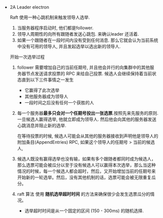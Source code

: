 - 2A Leader electron

  Raft 使用一种心跳机制来触发领导人选举.

  1. 当服务器程序启动时, 他们都是follower. 
  2. 领导人周期性的向所有跟随者发送心跳包. 来确认leader 还活着.
  3. 如果一个跟随者在一段时间内没有受到任何消息. 那么它就会认为当前系统中没有可用的领导人, 并且发起选举以选出新的领导人.

  开始一次选举过程

  1. follower 需要增加自己的当前任期号, 并且他会并行的向集群中的其他服务器节点发送请求投票的 RPC 来给自己投票. 候选人会继续保持着当前状态直到以下三件事情之一发生

     - 它赢得了此次选举
     - 其他服务器成为领导人
     - 一段时间之后没有任何一个获胜的人

  2. 每一个服务器**最多只会对一个任期号投出一张选票**.按照先来先服务的原则.一旦候选人赢得选举, 他就立即成为领导人. 然后他会向其他的服务器发送心跳消息并阻止新的选举.

     在等待投票的时候, 候选人可能会从其他的服务器接收到声明他是领导人的附加条目(AppendEntries) RPC, 如果这个领导人的任期号 > 当前的候选人,
  
  3. 候选人既没有赢得选举也没有输，如果有多个跟随者都同时成为候选人，那么选票可能会被瓜分以至于没有候选人可以赢得本次选举，那么当这种情况的时候，每一个候选人都会超时，然后，又开始增加当前的任期号来开始新的一轮选举。然后，没有其他机制的话，选票可能会被无限重复瓜分。
  
  4. raft 算法 使用 **随机选举超时时间** 的方法来确保很少会发生选票瓜分的情况。
  
     - 选举超时时间是从一个固定的区间 (150 - 300ms) 的随机选择. 